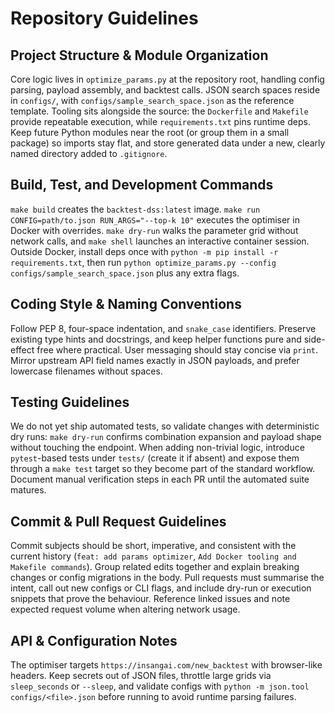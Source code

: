 # Repository Guidelines

## Project Structure & Module Organization
Core logic lives in `optimize_params.py` at the repository root, handling config parsing, payload assembly, and backtest calls. JSON search spaces reside in `configs/`, with `configs/sample_search_space.json` as the reference template. Tooling sits alongside the source: the `Dockerfile` and `Makefile` provide repeatable execution, while `requirements.txt` pins runtime deps. Keep future Python modules near the root (or group them in a small package) so imports stay flat, and store generated data under a new, clearly named directory added to `.gitignore`.

## Build, Test, and Development Commands
`make build` creates the `backtest-dss:latest` image. `make run CONFIG=path/to.json RUN_ARGS="--top-k 10"` executes the optimiser in Docker with overrides. `make dry-run` walks the parameter grid without network calls, and `make shell` launches an interactive container session. Outside Docker, install deps once with `python -m pip install -r requirements.txt`, then run `python optimize_params.py --config configs/sample_search_space.json` plus any extra flags.

## Coding Style & Naming Conventions
Follow PEP 8, four-space indentation, and `snake_case` identifiers. Preserve existing type hints and docstrings, and keep helper functions pure and side-effect free where practical. User messaging should stay concise via `print`. Mirror upstream API field names exactly in JSON payloads, and prefer lowercase filenames without spaces.

## Testing Guidelines
We do not yet ship automated tests, so validate changes with deterministic dry runs: `make dry-run` confirms combination expansion and payload shape without touching the endpoint. When adding non-trivial logic, introduce `pytest`-based tests under `tests/` (create it if absent) and expose them through a `make test` target so they become part of the standard workflow. Document manual verification steps in each PR until the automated suite matures.

## Commit & Pull Request Guidelines
Commit subjects should be short, imperative, and consistent with the current history (`feat: add params optimizer`, `Add Docker tooling and Makefile commands`). Group related edits together and explain breaking changes or config migrations in the body. Pull requests must summarise the intent, call out new configs or CLI flags, and include dry-run or execution snippets that prove the behaviour. Reference linked issues and note expected request volume when altering network usage.

## API & Configuration Notes
The optimiser targets `https://insangai.com/new_backtest` with browser-like headers. Keep secrets out of JSON files, throttle large grids via `sleep_seconds` or `--sleep`, and validate configs with `python -m json.tool configs/<file>.json` before running to avoid runtime parsing failures.
